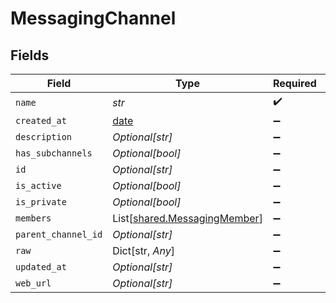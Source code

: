 # MessagingChannel


## Fields

| Field                                                                  | Type                                                                   | Required                                                               | Description                                                            |
| ---------------------------------------------------------------------- | ---------------------------------------------------------------------- | ---------------------------------------------------------------------- | ---------------------------------------------------------------------- |
| `name`                                                                 | *str*                                                                  | :heavy_check_mark:                                                     | N/A                                                                    |
| `created_at`                                                           | [date](https://docs.python.org/3/library/datetime.html#date-objects)   | :heavy_minus_sign:                                                     | N/A                                                                    |
| `description`                                                          | *Optional[str]*                                                        | :heavy_minus_sign:                                                     | N/A                                                                    |
| `has_subchannels`                                                      | *Optional[bool]*                                                       | :heavy_minus_sign:                                                     | N/A                                                                    |
| `id`                                                                   | *Optional[str]*                                                        | :heavy_minus_sign:                                                     | N/A                                                                    |
| `is_active`                                                            | *Optional[bool]*                                                       | :heavy_minus_sign:                                                     | N/A                                                                    |
| `is_private`                                                           | *Optional[bool]*                                                       | :heavy_minus_sign:                                                     | N/A                                                                    |
| `members`                                                              | List[[shared.MessagingMember](../../models/shared/messagingmember.md)] | :heavy_minus_sign:                                                     | N/A                                                                    |
| `parent_channel_id`                                                    | *Optional[str]*                                                        | :heavy_minus_sign:                                                     | N/A                                                                    |
| `raw`                                                                  | Dict[str, *Any*]                                                       | :heavy_minus_sign:                                                     | N/A                                                                    |
| `updated_at`                                                           | *Optional[str]*                                                        | :heavy_minus_sign:                                                     | N/A                                                                    |
| `web_url`                                                              | *Optional[str]*                                                        | :heavy_minus_sign:                                                     | N/A                                                                    |